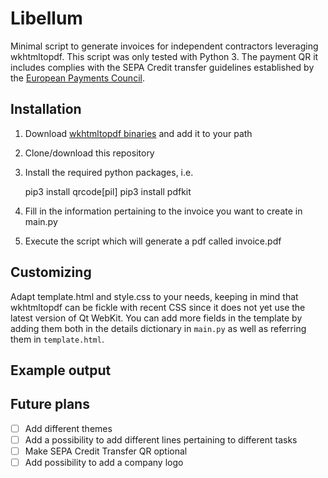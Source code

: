 # Libellum

Minimal script to generate invoices for independent contractors leveraging wkhtmltopdf.
This script was only tested with Python 3. The payment QR it includes complies with the SEPA Credit transfer guidelines established by the [European Payments Council](https://www.europeanpaymentscouncil.eu/sites/default/files/kb/file/2018-05/EPC069-12%20v2.1%20Quick%20Response%20Code%20-%20Guidelines%20to%20Enable%20the%20Data%20Capture%20for%20the%20Initiation%20of%20a%20SCT.pdf).

## Installation

1. Download [wkhtmltopdf binaries](https://wkhtmltopdf.org/downloads.html) and add it to your path
2. Clone/download this repository
3. Install the required python packages, i.e.

    pip3 install qrcode[pil]
    pip3 install pdfkit
    
4. Fill in the information pertaining to the invoice you want to create in main.py
5. Execute the script which will generate a pdf called invoice.pdf

## Customizing

Adapt template.html and style.css to your needs, keeping in mind that wkhtmltopdf can be fickle with recent CSS since it does not yet use the latest version of Qt WebKit. You can add more fields in the template by adding them both in the details dictionary in `main.py` as well as referring them in `template.html`.

## Example output

## Future plans

- [ ] Add different themes
- [ ] Add a possibility to add different lines pertaining to different tasks
- [ ] Make SEPA Credit Transfer QR optional
- [ ] Add possibility to add a company logo
